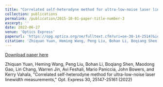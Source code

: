 ```yaml
---
title: "Correlated self-heterodyne method for ultra-low-noise laser linewidth measurements"
collection: publications
permalink: /publication/2015-10-01-paper-title-number-3
excerpt: ''
date: 2022-06-27
venue: 'Optics Express'
paperurl: 'https://opg.optica.org/oe/fulltext.cfm?uri=oe-30-14-25147&id=477387'
citation: 'Zhiquan Yuan, Heming Wang, Peng Liu, Bohan Li, Boqiang Shen, Maodong Gao, Lin Chang, Warren Jin, Avi Feshali, Mario Paniccia, John Bowers, and Kerry Vahala, "Correlated self-heterodyne method for ultra-low-noise laser linewidth measurements," Opt. Express 30, 25147-25161 (2022)'
---
```


[Download paper here](http://academicpages.github.io/files/paper3.pdf)

Zhiquan Yuan, Heming Wang, Peng Liu, Bohan Li, Boqiang Shen, Maodong Gao, Lin Chang, Warren Jin, Avi Feshali, Mario Paniccia, John Bowers, and Kerry Vahala, "Correlated self-heterodyne method for ultra-low-noise laser linewidth measurements," Opt. Express 30, 25147-25161 (2022)
